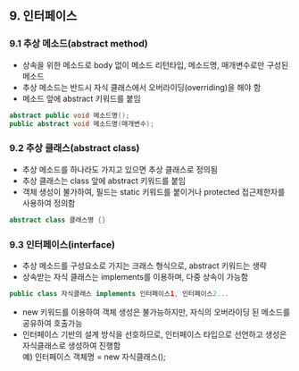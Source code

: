 ## 9. 인터페이스

### 9.1 추상 메소드(abstract method)
- 상속을 위한 메소드로 body 없이 메소드 리턴타입, 메소드명, 매개변수로만 구성된 메소드
- 추상 메소드는 반드시 자식 클래스에서 오버라이딩(overriding)을 해야 함
- 메소드 앞에 abstract 키워드를 붙임

```java
abstract public void 메소드명();
public abstract void 메소드명(매개변수);
```

### 9.2 추상 클래스(abstract class)
- 추상 메소드를 하나라도 가지고 있으면 추상 클래스로 정의됨
- 추상 클래스는 class 앞에 abstract 키워드를 붙임
- 객체 생성이 불가하여, 필드는 static 키워드를 붙이거나 protected 접근제한자를 사용하여 정의함

```java
abstract class 클래스명 {}
```

### 9.3 인터페이스(interface)
- 추상 메소드를 구성요소로 가지는 크래스 형식으로, abstract 키워드는 생략
- 상속받는 자식 클래스는 implements를 이용하며, 다중 상속이 가능함

```java
public class 자식클래스 implements 인터페이스1, 인터페이스2...
```

- new 키워드를 이용하여 객체 생성은 불가능하지만, 자식의 오버라이딩 된 메소드를 공유하여 호출가능
- 인터페이스 기반의 설계 방식을 선호하므로, 인터페이스 타입으로 선언하고 생성은 자식클래스로 생성하여 진행함<br>
예) 인터페이스 객체명 = new 자식클래스();



